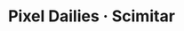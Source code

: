 ---
layout: post
title: "Pixel Dailies · Scimitar"
resource: scimitar
extension: gif
tag: [animation, pixel-dailies, pixel-art]
---